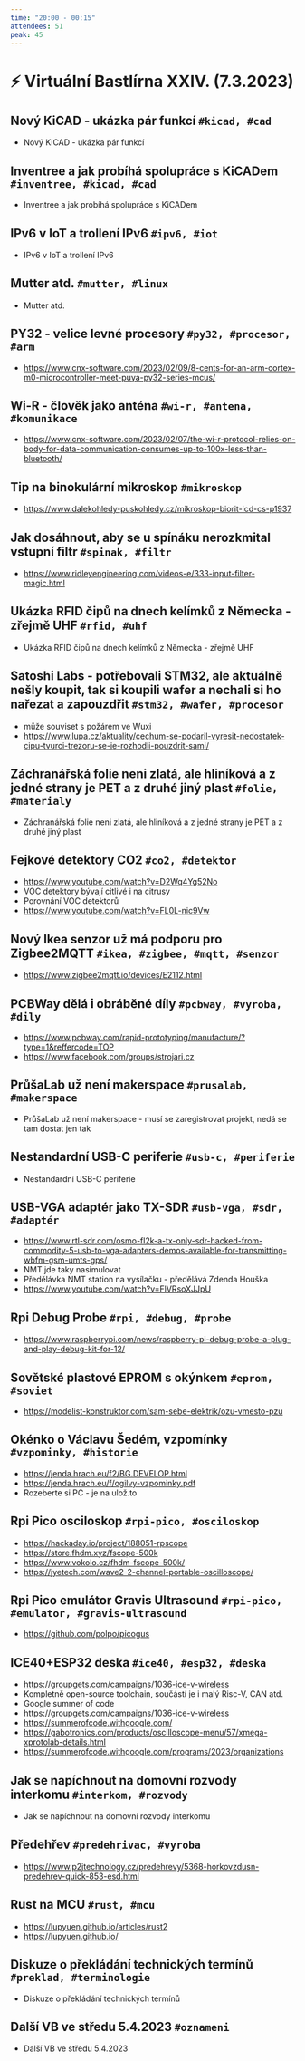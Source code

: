 ```yaml
---
time: "20:00 - 00:15"
attendees: 51
peak: 45
---
```

# ⚡ Virtuální Bastlírna XXIV. (7.3.2023)

## Nový KiCAD - ukázka pár funkcí `#kicad, #cad`
- Nový KiCAD - ukázka pár funkcí

## Inventree a jak probíhá spolupráce s KiCADem `#inventree, #kicad, #cad`
- Inventree a jak probíhá spolupráce s KiCADem

## IPv6 v IoT a trollení IPv6 `#ipv6, #iot`
- IPv6 v IoT a trollení IPv6

## Mutter atd. `#mutter, #linux`
- Mutter atd.

## PY32 - velice levné procesory `#py32, #procesor, #arm`
- https://www.cnx-software.com/2023/02/09/8-cents-for-an-arm-cortex-m0-microcontroller-meet-puya-py32-series-mcus/

## Wi-R - člověk jako anténa `#wi-r, #antena, #komunikace`
- https://www.cnx-software.com/2023/02/07/the-wi-r-protocol-relies-on-body-for-data-communication-consumes-up-to-100x-less-than-bluetooth/

## Tip na binokulární mikroskop `#mikroskop`
- https://www.dalekohledy-puskohledy.cz/mikroskop-biorit-icd-cs-p1937

## Jak dosáhnout, aby se u spínáku nerozkmital vstupní filtr `#spinak, #filtr`
- https://www.ridleyengineering.com/videos-e/333-input-filter-magic.html

## Ukázka RFID čipů na dnech kelímků z Německa - zřejmě UHF `#rfid, #uhf`
- Ukázka RFID čipů na dnech kelímků z Německa - zřejmě UHF

## Satoshi Labs - potřebovali STM32, ale aktuálně nešly koupit, tak si koupili wafer a nechali si ho nařezat a zapouzdřit `#stm32, #wafer, #procesor`
- může souviset s požárem ve Wuxi
- https://www.lupa.cz/aktuality/cechum-se-podaril-vyresit-nedostatek-cipu-tvurci-trezoru-se-je-rozhodli-pouzdrit-sami/

## Záchranářská folie neni zlatá, ale hliníková a z jedné strany je PET a z druhé jiný plast `#folie, #materialy`
- Záchranářská folie neni zlatá, ale hliníková a z jedné strany je PET a z druhé jiný plast

## Fejkové detektory CO2 `#co2, #detektor`
- https://www.youtube.com/watch?v=D2Wq4Yg52No
- VOC detektory bývají citlivé i na citrusy
- Porovnání VOC detektorů
- https://www.youtube.com/watch?v=FL0L-nic9Vw

## Nový Ikea senzor už má podporu pro Zigbee2MQTT `#ikea, #zigbee, #mqtt, #senzor`
- https://www.zigbee2mqtt.io/devices/E2112.html

## PCBWay dělá i obráběné díly `#pcbway, #vyroba, #dily`
- https://www.pcbway.com/rapid-prototyping/manufacture/?type=1&reffercode=TOP
- https://www.facebook.com/groups/strojari.cz

## PrůšaLab už není makerspace `#prusalab, #makerspace`
- PrůšaLab už není makerspace - musí se zaregistrovat projekt, nedá se tam dostat jen tak

## Nestandardní USB-C periferie `#usb-c, #periferie`
- Nestandardní USB-C periferie

## USB-VGA adaptér jako TX-SDR `#usb-vga, #sdr, #adaptér`
- https://www.rtl-sdr.com/osmo-fl2k-a-tx-only-sdr-hacked-from-commodity-5-usb-to-vga-adapters-demos-available-for-transmitting-wbfm-gsm-umts-gps/
- NMT jde taky nasimulovat
- Předělávka NMT station na vysílačku - předělává Zdenda Houška
- https://www.youtube.com/watch?v=FlVRsoXJJpU

## Rpi Debug Probe `#rpi, #debug, #probe`
- https://www.raspberrypi.com/news/raspberry-pi-debug-probe-a-plug-and-play-debug-kit-for-12/

## Sovětské plastové EPROM s okýnkem `#eprom, #soviet`
- https://modelist-konstruktor.com/sam-sebe-elektrik/ozu-vmesto-pzu

## Okénko o Václavu Šedém, vzpomínky `#vzpominky, #historie`
- https://jenda.hrach.eu/f2/BG.DEVELOP.html
- https://jenda.hrach.eu/f/ogilvy-vzpominky.pdf
- Rozeberte si PC - je na ulož.to

## Rpi Pico osciloskop `#rpi-pico, #osciloskop`
- https://hackaday.io/project/188051-rpscope
- https://store.fhdm.xyz/fscope-500k
- https://www.vokolo.cz/fhdm-fscope-500k/
- https://jyetech.com/wave2-2-channel-portable-oscilloscope/

## Rpi Pico emulátor Gravis Ultrasound `#rpi-pico, #emulator, #gravis-ultrasound`
- https://github.com/polpo/picogus

## ICE40+ESP32 deska `#ice40, #esp32, #deska`
- https://groupgets.com/campaigns/1036-ice-v-wireless
- Kompletně open-source toolchain, součástí je i malý Risc-V, CAN atd.
- Google summer of code
- https://groupgets.com/campaigns/1036-ice-v-wireless
- https://summerofcode.withgoogle.com/
- https://gabotronics.com/products/oscilloscope-menu/57/xmega-xprotolab-details.html
- https://summerofcode.withgoogle.com/programs/2023/organizations

## Jak se napíchnout na domovní rozvody interkomu `#interkom, #rozvody`
- Jak se napíchnout na domovní rozvody interkomu

## Předehřev `#predehrivac, #vyroba`
- https://www.p2jtechnology.cz/predehrevy/5368-horkovzdusn-predehrev-quick-853-esd.html

## Rust na MCU `#rust, #mcu`
- https://lupyuen.github.io/articles/rust2
- https://lupyuen.github.io/

## Diskuze o překládání technických termínů `#preklad, #terminologie`
- Diskuze o překládání technických termínů

## Další VB ve středu 5.4.2023 `#oznameni`
- Další VB ve středu 5.4.2023
